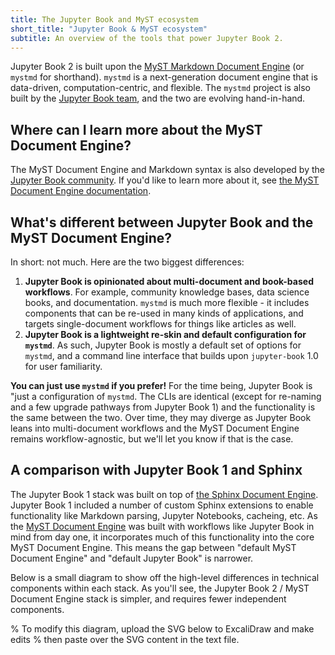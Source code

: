 ```yaml
---
title: The Jupyter Book and MyST ecosystem
short_title: "Jupyter Book & MyST ecosystem"
subtitle: An overview of the tools that power Jupyter Book 2.
---
```


Jupyter Book 2 is built upon the [MyST Markdown Document Engine](https://mystmd.org) (or `mystmd` for shorthand). `mystmd` is a next-generation document engine that is data-driven, computation-centric, and flexible. The `mystmd` project is also built by the [Jupyter Book team](https://compass.jupyterbook.org/team), and the two are evolving hand-in-hand.

## Where can I learn more about the MyST Document Engine?

The MyST Document Engine and Markdown syntax is also developed by the [Jupyter Book community](../community.md). If you'd like to learn more about it, see [the MyST Document Engine documentation](https://mystmd.org).

## What's different between Jupyter Book and the MyST Document Engine?

In short: not much. Here are the two biggest differences:

1. **Jupyter Book is opinionated about multi-document and book-based workflows**. For example, community knowledge bases, data science books, and documentation. `mystmd` is much more flexible - it includes components that can be re-used in many kinds of applications, and targets single-document workflows for things like articles as well.
2. **Jupyter Book is a lightweight re-skin and default configuration for `mystmd`**. As such, Jupyter Book is mostly a default set of options for `mystmd`, and a command line interface that builds upon `jupyter-book` 1.0 for user familiarity.

**You can just use `mystmd` if you prefer!** For the time being, Jupyter Book is "just a configuration of `mystmd`. The CLIs are identical (except for re-naming and a few upgrade pathways from Jupyter Book 1) and the functionality is the same between the two.
Over time, they may diverge as Jupyter Book leans into multi-document workflows and the MyST Document Engine remains workflow-agnostic, but we'll let you know if that is the case. 

## A comparison with Jupyter Book 1 and Sphinx

The Jupyter Book 1 stack was built on top of [the Sphinx Document Engine](https://sphinx-doc.org). Jupyter Book 1 included a number of custom Sphinx extensions to enable functionality like Markdown parsing, Jupyter Notebooks, cacheing, etc. As the [MyST Document Engine](https://mystmd.org) was built with workflows like Jupyter Book in mind from day one, it incorporates much of this functionality into the core MyST Document Engine. This means the gap between "default MyST Document Engine" and "default Jupyter Book" is narrower.

Below is a small diagram to show off the high-level differences in technical components within each stack. As you'll see, the Jupyter Book 2 / MyST Document Engine stack is simpler, and requires fewer independent components.

% To modify this diagram, upload the SVG below to ExcaliDraw and make edits
% then paste over the SVG content in the text file.
```{figure} ../media/images/jb1-jb2-comparison.svg
```
